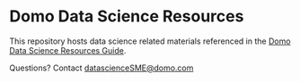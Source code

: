 # Domo Data Science Resources

This repository hosts data science related materials referenced in the [Domo Data Science Resources Guide](https://developer.domo.com/portal/0mnsejhg5livn-domo-data-science-resources-guide). 

Questions? Contact datascienceSME@domo.com 

